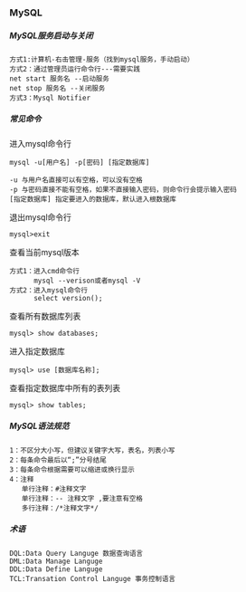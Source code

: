 ### MySQL

##### MySQL服务启动与关闭

```
方式1:计算机-右击管理-服务（找到mysql服务，手动启动）
方式2：通过管理员运行命令行---需要实践
net start 服务名 --启动服务
net stop 服务名 --关闭服务
方式3：Mysql Notifier
```

##### 常见命令

进入mysql命令行

```shell
mysql -u[用户名] -p[密码] [指定数据库]

-u 与用户名直接可以有空格，可以没有空格
-p 与密码直接不能有空格，如果不直接输入密码，则命令行会提示输入密码
[指定数据库] 指定要进入的数据库，默认进入根数据库
```

退出mysql命令行

```shell
mysql>exit
```

查看当前mysql版本

```shell
方式1：进入cmd命令行
      mysql --verison或者mysql -V
方式2：进入mysql命令行
      select version();
```

查看所有数据库列表

```shell
mysql> show databases;
```

进入指定数据库

```shell
mysql> use [数据库名称];
```

查看指定数据库中所有的表列表

```shell
mysql> show tables;
```

##### MySQL语法规范

```mysql
1：不区分大小写，但建议关键字大写，表名，列表小写
2：每条命令最后以“;”分号结尾
3：每条命令根据需要可以缩进或换行显示
4：注释
   单行注释：#注释文字
   单行注释：-- 注释文字 ,要注意有空格
   多行注释：/*注释文字*/
```

##### 术语

```
DQL:Data Query Languge 数据查询语言
DML:Data Manage Languge
DDL:Data Define Languge
TCL:Transation Control Languge 事务控制语言
```


